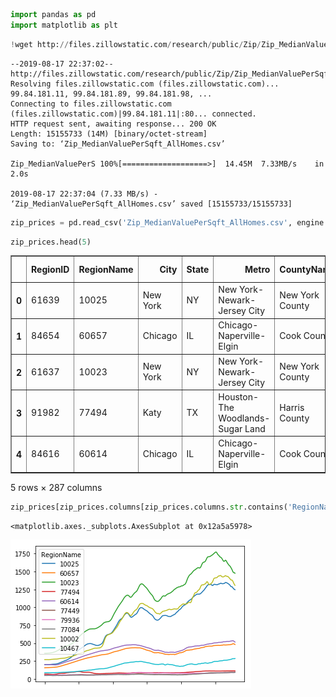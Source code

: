 

```python
import pandas as pd
import matplotlib as plt
```


```python
!wget http://files.zillowstatic.com/research/public/Zip/Zip_MedianValuePerSqft_AllHomes.csv
```

    --2019-08-17 22:37:02--  http://files.zillowstatic.com/research/public/Zip/Zip_MedianValuePerSqft_AllHomes.csv
    Resolving files.zillowstatic.com (files.zillowstatic.com)... 99.84.181.11, 99.84.181.89, 99.84.181.98, ...
    Connecting to files.zillowstatic.com (files.zillowstatic.com)|99.84.181.11|:80... connected.
    HTTP request sent, awaiting response... 200 OK
    Length: 15155733 (14M) [binary/octet-stream]
    Saving to: ‘Zip_MedianValuePerSqft_AllHomes.csv’
    
    Zip_MedianValuePerS 100%[===================>]  14.45M  7.33MB/s    in 2.0s    
    
    2019-08-17 22:37:04 (7.33 MB/s) - ‘Zip_MedianValuePerSqft_AllHomes.csv’ saved [15155733/15155733]
    



```python
zip_prices = pd.read_csv('Zip_MedianValuePerSqft_AllHomes.csv', engine = 'python')
```


```python
zip_prices.head(5)
```




<div>
<style scoped>
    .dataframe tbody tr th:only-of-type {
        vertical-align: middle;
    }

    .dataframe tbody tr th {
        vertical-align: top;
    }

    .dataframe thead th {
        text-align: right;
    }
</style>
<table border="1" class="dataframe">
  <thead>
    <tr style="text-align: right;">
      <th></th>
      <th>RegionID</th>
      <th>RegionName</th>
      <th>City</th>
      <th>State</th>
      <th>Metro</th>
      <th>CountyName</th>
      <th>SizeRank</th>
      <th>1996-04</th>
      <th>1996-05</th>
      <th>1996-06</th>
      <th>...</th>
      <th>2018-10</th>
      <th>2018-11</th>
      <th>2018-12</th>
      <th>2019-01</th>
      <th>2019-02</th>
      <th>2019-03</th>
      <th>2019-04</th>
      <th>2019-05</th>
      <th>2019-06</th>
      <th>2019-07</th>
    </tr>
  </thead>
  <tbody>
    <tr>
      <th>0</th>
      <td>61639</td>
      <td>10025</td>
      <td>New York</td>
      <td>NY</td>
      <td>New York-Newark-Jersey City</td>
      <td>New York County</td>
      <td>1</td>
      <td>200.0</td>
      <td>200.0</td>
      <td>201.0</td>
      <td>...</td>
      <td>1323</td>
      <td>1316</td>
      <td>1305</td>
      <td>1290</td>
      <td>1288</td>
      <td>1286</td>
      <td>1272</td>
      <td>1258</td>
      <td>1253</td>
      <td>1246</td>
    </tr>
    <tr>
      <th>1</th>
      <td>84654</td>
      <td>60657</td>
      <td>Chicago</td>
      <td>IL</td>
      <td>Chicago-Naperville-Elgin</td>
      <td>Cook County</td>
      <td>2</td>
      <td>156.0</td>
      <td>157.0</td>
      <td>157.0</td>
      <td>...</td>
      <td>477</td>
      <td>478</td>
      <td>479</td>
      <td>481</td>
      <td>482</td>
      <td>487</td>
      <td>492</td>
      <td>492</td>
      <td>486</td>
      <td>481</td>
    </tr>
    <tr>
      <th>2</th>
      <td>61637</td>
      <td>10023</td>
      <td>New York</td>
      <td>NY</td>
      <td>New York-Newark-Jersey City</td>
      <td>New York County</td>
      <td>3</td>
      <td>359.0</td>
      <td>359.0</td>
      <td>359.0</td>
      <td>...</td>
      <td>1591</td>
      <td>1582</td>
      <td>1572</td>
      <td>1556</td>
      <td>1539</td>
      <td>1519</td>
      <td>1496</td>
      <td>1485</td>
      <td>1483</td>
      <td>1476</td>
    </tr>
    <tr>
      <th>3</th>
      <td>91982</td>
      <td>77494</td>
      <td>Katy</td>
      <td>TX</td>
      <td>Houston-The Woodlands-Sugar Land</td>
      <td>Harris County</td>
      <td>4</td>
      <td>67.0</td>
      <td>68.0</td>
      <td>68.0</td>
      <td>...</td>
      <td>113</td>
      <td>113</td>
      <td>114</td>
      <td>114</td>
      <td>114</td>
      <td>114</td>
      <td>114</td>
      <td>114</td>
      <td>114</td>
      <td>113</td>
    </tr>
    <tr>
      <th>4</th>
      <td>84616</td>
      <td>60614</td>
      <td>Chicago</td>
      <td>IL</td>
      <td>Chicago-Naperville-Elgin</td>
      <td>Cook County</td>
      <td>5</td>
      <td>199.0</td>
      <td>200.0</td>
      <td>201.0</td>
      <td>...</td>
      <td>523</td>
      <td>525</td>
      <td>527</td>
      <td>529</td>
      <td>530</td>
      <td>533</td>
      <td>534</td>
      <td>530</td>
      <td>522</td>
      <td>515</td>
    </tr>
  </tbody>
</table>
<p>5 rows × 287 columns</p>
</div>




```python
zip_prices[zip_prices.columns[zip_prices.columns.str.contains('RegionName|\-')]].set_index('RegionName').head(10).transpose().plot()

```




    <matplotlib.axes._subplots.AxesSubplot at 0x12a5a5978>




![png](Analyze%20zip%20codes_files/Analyze%20zip%20codes_4_1.png)

